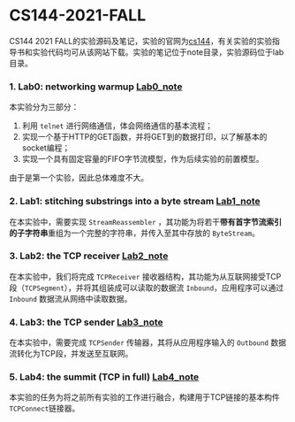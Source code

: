 # CS144-2021-FALL
CS144 2021 FALL的实验源码及笔记，实验的官网为[cs144](https://cs144.github.io/)，有关实验的实验指导书和实验代码均可从该网站下载。实验的笔记位于note目录，实验源码位于lab目录。

### 1. Lab0: networking warmup  [Lab0_note](https://github.com/jlu-xiurui/CS144-2021-FALL/blob/main/note/Lab%200.md) 

本实验分为三部分：

  1. 利用 `telnet` 进行网络通信，体会网络通信的基本流程；
  2. 实现一个基于HTTP的GET函数，并将GET到的数据打印，以了解基本的socket编程；
  3. 实现一个具有固定容量的FIFO字节流模型，作为后续实验的前置模型。

由于是第一个实验，因此总体难度不大。

### 2. Lab1: stitching substrings into a byte stream  [Lab1_note](https://github.com/jlu-xiurui/CS144-2021-FALL/blob/main/note/Lab%201.md) 

在本实验中，需要实现 `StreamReassembler` ，其功能为将若干**带有首字节流索引的子字符串**重组为一个完整的字符串，并传入至其中存放的  `ByteStream`。

### 3. Lab2: the TCP receiver  [Lab2_note](https://github.com/jlu-xiurui/CS144-2021-FALL/blob/main/note/Lab%202.md) 

在本实验中，我们将完成 `TCPReceiver` 接收器结构，其功能为从互联网接受TCP段（`TCPSegment`），并将其组装成可以读取的数据流 `Inbound`，应用程序可以通过 `Inbound` 数据流从网络中读取数据。

### 4. Lab3: the TCP sender  [Lab3_note](https://github.com/jlu-xiurui/CS144-2021-FALL/blob/main/note/Lab%203.md) 

在本实验中，需要完成 `TCPSender` 传输器，其将从应用程序输入的 `Outbound` 数据流转化为TCP段，并发送至互联网。

### 5. Lab4: the summit (TCP in full)  [Lab4_note](https://github.com/jlu-xiurui/CS144-2021-FALL/blob/main/note/Lab%204.md) 

本实验的任务为将之前所有实验的工作进行融合，构建用于TCP链接的基本构件`TCPConnect`链接器。
